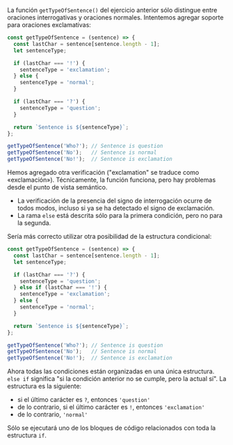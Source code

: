 
La función `getTypeOfSentence()` del ejercicio anterior sólo distingue entre oraciones interrogativas y oraciones normales. Intentemos agregar soporte para oraciones exclamativas:

```javascript
const getTypeOfSentence = (sentence) => {
  const lastChar = sentence[sentence.length - 1];
  let sentenceType;

  if (lastChar === '!') {
    sentenceType = 'exclamation';
  } else {
    sentenceType = 'normal';
  }

  if (lastChar === '?') {
    sentenceType = 'question';
  }

  return `Sentence is ${sentenceType}`;
};

getTypeOfSentence('Who?'); // Sentence is question
getTypeOfSentence('No');   // Sentence is normal
getTypeOfSentence('No!');  // Sentence is exclamation
```

Hemos agregado otra verificación ("exclamation" se traduce como «exclamación»). Técnicamente, la función funciona, pero hay problemas desde el punto de vista semántico.

- La verificación de la presencia del signo de interrogación ocurre de todos modos, incluso si ya se ha detectado el signo de exclamación.
- La rama `else` está descrita sólo para la primera condición, pero no para la segunda.

Sería más correcto utilizar otra posibilidad de la estructura condicional:

```javascript
const getTypeOfSentence = (sentence) => {
  const lastChar = sentence[sentence.length - 1];
  let sentenceType;

  if (lastChar === '?') {
    sentenceType = 'question';
  } else if (lastChar === '!') {
    sentenceType = 'exclamation';
  } else {
    sentenceType = 'normal';
  }

  return `Sentence is ${sentenceType}`;
};

getTypeOfSentence('Who?'); // Sentence is question
getTypeOfSentence('No');   // Sentence is normal
getTypeOfSentence('No!');  // Sentence is exclamation
```

Ahora todas las condiciones están organizadas en una única estructura. `else if` significa "si la condición anterior no se cumple, pero la actual sí". La estructura es la siguiente:

- si el último carácter es `?`, entonces `'question'`
- de lo contrario, si el último carácter es `!`, entonces `'exclamation'`
- de lo contrario, `'normal'`

Sólo se ejecutará uno de los bloques de código relacionados con toda la estructura `if`.

